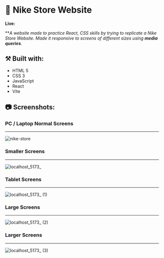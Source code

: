 # 👟 Nike Store Website

**Live:**

***A website made to practice React, CSS skills by trying to replicate a Nike Store Website. Made it responsive to screens
of different sizes using **media queries**.*

## ⚒️ Built with:
- HTML 5
- CSS 3
- JavaScript
- React
- Vite

## 📷 Screenshots:

### PC / Laptop Normal Screens
---
![nike-store](https://github.com/user-attachments/assets/26e1094e-dca3-460e-9f20-feb161e788c0)

### Smaller Screens
---
![localhost_5173_](https://github.com/user-attachments/assets/38ee87af-b9a2-4420-818d-8ec5c47a7451)

### Tablet Screens
---
![localhost_5173_ (1)](https://github.com/user-attachments/assets/fb0cfab8-48d1-460c-9d21-7528ab2e564f)

### Large Screens
---
![localhost_5173_ (2)](https://github.com/user-attachments/assets/3a06fe5c-c6a1-40bb-a418-d63986fc3ded)

### Larger Screens
---
![localhost_5173_ (3)](https://github.com/user-attachments/assets/50bce515-e94e-4de7-b830-94e0b6a85a48)


